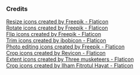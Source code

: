 ﻿### Credits

<a href="https://www.flaticon.com/free-icons/resize" title="resize icons">Resize icons created by Freepik - Flaticon</a>  
<a href="https://www.flaticon.com/free-icons/rotate" title="rotate icons">Rotate icons created by Freepik - Flaticon</a>    
<a href="https://www.flaticon.com/free-icons/flip" title="flip icons">Flip icons created by Freepik - Flaticon</a>  
<a href="https://www.flaticon.com/free-icons/trim" title="trim icons">Trim icons created by ibobicon - Flaticon</a>  
<a href="https://www.flaticon.com/free-icons/photo-editing" title="photo editing icons">Photo editing icons created by Freepik - Flaticon</a>  
<a href="https://www.flaticon.com/free-icons/crop" title="crop icons">Crop icons created by Revicon - Flaticon</a>  
<a href="https://www.flaticon.com/free-icons/extent" title="extent icons">Extent icons created by Three musketeers - Flaticon</a>  
<a href="https://www.flaticon.com/free-icons/crop" title="crop icons">Crop icons created by Ilham Fitrotul Hayat - Flaticon</a>  


